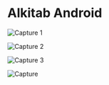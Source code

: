 # Alkitab Android

![Capture 1](https://user-images.githubusercontent.com/35361878/98460261-63243500-21d5-11eb-80d7-f7aba196fad9.PNG)

![Capture 2](https://user-images.githubusercontent.com/35361878/98460262-64edf880-21d5-11eb-9665-e88a447fcb09.PNG)

![Capture 3](https://user-images.githubusercontent.com/35361878/98460264-661f2580-21d5-11eb-953f-1735770f7939.PNG)

![Capture](https://user-images.githubusercontent.com/35361878/98460265-67505280-21d5-11eb-887e-2f5acb4a29be.PNG)
